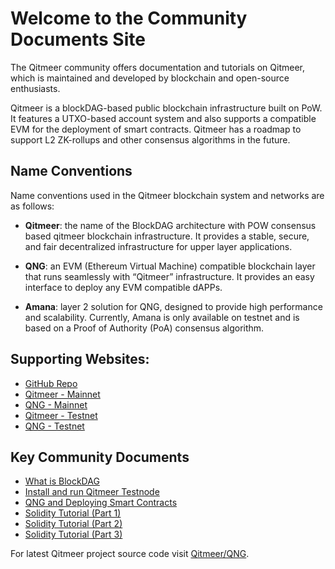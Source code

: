 # Welcome to the Community Documents Site
The Qitmeer community offers documentation and tutorials on Qitmeer, which is maintained and developed by blockchain and open-source enthusiasts.

Qitmeer is a blockDAG-based public blockchain infrastructure built on PoW. It features a UTXO-based account system and also supports a compatible EVM for the deployment of smart contracts. Qitmeer has a roadmap to support L2 ZK-rollups and other consensus algorithms in the future.

## Name Conventions

Name conventions used in the Qitmeer blockchain system and networks are as follows:

* **Qitmeer**: the name of the BlockDAG architecture with POW consensus based qitmeer blockchain infrastructure. It provides a stable, secure, and fair decentralized infrastructure for upper layer applications.

* **QNG**: an EVM (Ethereum Virtual Machine) compatible blockchain layer that runs seamlessly with “Qitmeer” infrastructure. It provides an easy interface to deploy any EVM compatible dAPPs.

* **Amana**: layer 2 solution for QNG, designed to provide high performance and scalability. Currently, Amana is only available on testnet and is based on a Proof of Authority (PoA) consensus algorithm.

## Supporting Websites:

* [GitHub Repo](https://github.com/Qitmeer/qng)
* [Qitmeer - Mainnet](https://meerscan.io)
* [QNG - Mainnet](https://evm.meerscan.io)
* [Qitmeer - Testnet](https://testnet.meerscan.io)
* [QNG - Testnet](https://qng-testnet.meerscan.io/)

## Key Community Documents
* [What is BlockDAG](What_is_BlockDAG.md)
* [Install and run Qitmeer Testnode](Installation_Running_qng_node.md)
* [QNG and Deploying Smart Contracts](meerEVM_deploying_SmartContracts.md)
* [Solidity Tutorial (Part 1)](solidity_tutorial_basics_part_1.md)
* [Solidity Tutorial (Part 2)](solidity_tutorial_basics_part_2.md)
* [Solidity Tutorial (Part 3)](solidity_tutorial_basics_part_3.md)


For latest Qitmeer project source code visit [Qitmeer/QNG](https://github.com/Qitmeer/qng).
